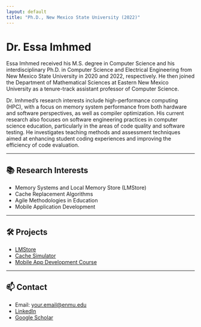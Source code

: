 ```yaml
---
layout: default
title: "Ph.D., New Mexico State University (2022)"
---
```


# Dr. Essa Imhmed
Essa Imhmed received his M.S. degree in Computer Science and his interdisciplinary Ph.D. in Computer Science and Electrical Engineering from New Mexico State University in 2020 and 2022, respectively. He then joined the Department of Mathematical Sciences at Eastern New Mexico University as a tenure-track assistant professor of Computer Science.

Dr. Imhmed’s research interests include high-performance computing (HPC), with a focus on memory system performance from both hardware and software perspectives, as well as compiler optimization. His current research also focuses on software engineering practices in computer science education, particularly in the areas of code quality and software testing. He investigates teaching methods and assessment techniques aimed at enhancing student coding experiences and improving the efficiency of code evaluation.
<!-- Assistant Professor of Computer Science  
Eastern New Mexico University  
JWLA 211 K | your.email@enmu.edu -->

---

## 📚 Research Interests
- Memory Systems and Local Memory Store (LMStore)
- Cache Replacement Algorithms
- Agile Methodologies in Education
- Mobile Application Development

---

## 🛠️ Projects
- [LMStore](https://github.com/essa-imhmed/LMStore)
- [Cache Simulator](https://github.com/essa-imhmed/Cache-Simulator)
- [Mobile App Development Course](https://github.com/essa-imhmed/Mobile-App-Development)

---

## 📫 Contact
- Email: your.email@enmu.edu
- [LinkedIn](https://www.linkedin.com/in/yourname)
- [Google Scholar](https://scholar.google.com/citations?user=xxxx)
